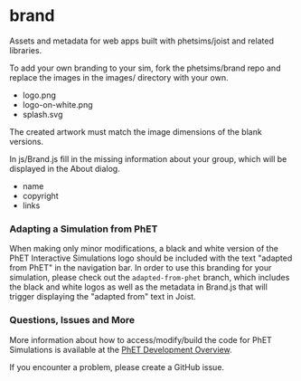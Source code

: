 # brand

Assets and metadata for web apps built with phetsims/joist and related libraries.

To add your own branding to your sim, fork the phetsims/brand repo and replace the images in the images/ directory with your own.
* logo.png
* logo-on-white.png
* splash.svg

The created artwork must match the image dimensions of the blank versions.

In js/Brand.js fill in the missing information about your group, which will be displayed in the About dialog.
* name
* copyright
* links

### Adapting a Simulation from PhET
When making only minor modifications, a black and white version of the PhET Interactive Simulations logo should be included with the text "adapted from PhET" in the navigation bar.  In order to use this branding for your simulation, please check
out the `adapted-from-phet` branch, which includes the black and white logos as well as the metadata in Brand.js that
will trigger displaying the "adapted from" text in Joist.

### Questions, Issues and More

More information about how to access/modify/build the code for PhET Simulations is available at the [PhET Development Overview](http://bit.ly/phet-development-overview).

If you encounter a problem, please create a GitHub issue.
